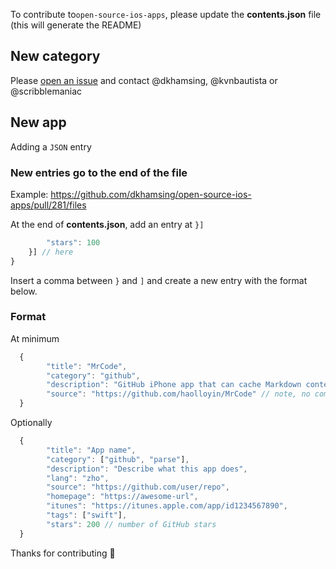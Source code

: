To contribute to`open-source-ios-apps`, please update the **contents.json** file (this will generate the README)

## New category

Please [open an issue](https://github.com/dkhamsing/open-source-ios-apps/issues) and contact
@dkhamsing, @kvnbautista or @scribblemaniac

## New app

Adding a `JSON` entry

### New entries go to the end of the file

Example: https://github.com/dkhamsing/open-source-ios-apps/pull/281/files

At the end of **contents.json**, add an entry at `}]`

```js
		"stars": 100
	}] // here
}
```

Insert a comma between `}` and `]` and create a new entry with the format below.

### Format

At minimum

```js
  {
		"title": "MrCode",
		"category": "github",
		"description": "GitHub iPhone app that can cache Markdown content",
		"source": "https://github.com/haolloyin/MrCode" // note, no comma on last line
  }
```

Optionally

```js
  {
		"title": "App name",
		"category": ["github", "parse"],
		"description": "Describe what this app does",
		"lang": "zho",
		"source": "https://github.com/user/repo",
		"homepage": "https://awesome-url",
		"itunes": "https://itunes.apple.com/app/id1234567890",
		"tags": ["swift"],
		"stars": 200 // number of GitHub stars
  }
```

Thanks for contributing :tada:
